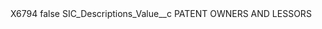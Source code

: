 <?xml version="1.0" encoding="UTF-8"?>
<CustomMetadata xmlns="http://soap.sforce.com/2006/04/metadata" xmlns:xsi="http://www.w3.org/2001/XMLSchema-instance" xmlns:xsd="http://www.w3.org/2001/XMLSchema">
    <label>X6794</label>
    <protected>false</protected>
    <values>
        <field>SIC_Descriptions_Value__c</field>
        <value xsi:type="xsd:string">PATENT OWNERS AND LESSORS</value>
    </values>
</CustomMetadata>
